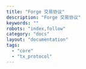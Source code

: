 ```yaml
---
title: "Forge 交易协议"
description: "Forge 交易协议"
keywords: ""
robots: "index,follow"
category: "docs"
layout: "documentation"
tags:
  - "core"
  - "tx_protocol"
---
```


<!--stackedit_data:
eyJoaXN0b3J5IjpbLTI4OTk5NDQxNl19
-->
